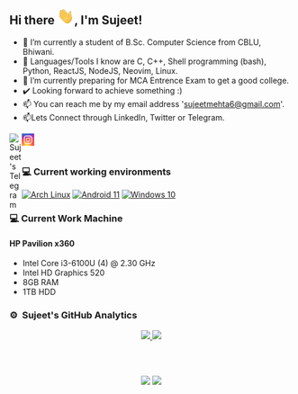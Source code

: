 
<h2>Hi there <img src="https://raw.githubusercontent.com/ABSphreak/ABSphreak/master/gifs/Hi.gif" width="30px" height="30px">, I'm Sujeet!</h2>

- 🌱 I’m currently a student of B.Sc. Computer Science from CBLU, Bhiwani.
- 👀 Languages/Tools I know are C, C++, Shell programming (bash), Python, ReactJS, NodeJS, Neovim, Linux.
- 👀 I’m currently preparing for MCA Entrence Exam to get a good college.
- ✔️ Looking forward to achieve something :)
- 📫 You can reach me by my email address 'sujeetmehta6@gmail.com'.
- 📫Lets Connect through LinkedIn, Twitter or Telegram.

<!-- <a href="https://twitter.com/Sujeet2002"> -->
<!--   <img align="left" alt="Sujeet's Twitter " width="22px" src="https://raw.githubusercontent.com/edent/SuperTinyIcons/master/images/svg/twitter.svg" /> -->
<!-- </a> -->

<a href="https://t.me/MahtoSujeet">
  <img align="left" alt="Sujeet's Telegram" width="22px" src="./assests/telegram.svg" />
</a>
<a href="https://instagram.com/SujeetVibes">
  <img align="left" alt="Sujeet's Instagram" width="22px" src="./assets/instagram.svg" />
</a>
<!-- <a href="https://www.linkedin.com/in/MahtoSujeet"> -->
<!--   <img align="left" alt="Sujeet's LinkedIn" width="22px" src="https://raw.githubusercontent.com/edent/SuperTinyIcons/master/images/svg/linkedin.svg" /> -->
<!-- </a>  -->
<!--   <a href="https://forum.xda-developers.com/member.php?u=8126733"> -->
<!--   <img align="left" alt="My XDA" width="22px" src="https://www.xda-developers.com/public/build/images/favicon-48x48.8f822f21.png" /> -->
<!-- </a> -->

<br><br>

### 💻 Current working environments
[![Arch Linux](https://img.shields.io/badge/Arch%20Linux-1793d1?style=flat-square&logo=archlinux&logoColor=ffffff)](https://archlinux.org)
[![Android 11](https://img.shields.io/badge/Android%2011-3ddc84?style=flat-square&logo=android&logoColor=ffffff)](https://www.android.com/android-11/)
[![Windows 10](https://img.shields.io/badge/Windows%2010-00adef?style=flat-square&logo=windows&logoColor=ffffff)](https://www.microsoft.com/en-in/software-download/windows10)

### 💻 Current Work Machine
#### HP Pavilion x360
- Intel Core i3-6100U (4) @ 2.30 GHz
- Intel HD Graphics 520
- 8GB RAM
- 1TB HDD

### ⚙️ &nbsp;Sujeet's GitHub Analytics
<p align="center">
<a href="https://github.com/MahtoSujeet">
<img height="180em" src="https://github-readme-stats-eight-theta.vercel.app/api?username=MahtoSujeet&show_icons=true&theme=nightowl&include_all_commits=true&count_private=true"/>
<img height="180em" src="https://github-readme-stats-eight-theta.vercel.app/api/top-langs/?username=MahtoSujeet&layout=compact&langs_count=8&theme=nightowl"/>
</a>
</p>
<br>

<br>
<p align="center">
 <img src="https://komarev.com/ghpvc/?username=MahtoSujeet&style=flat-square"/>
 <img src="https://img.shields.io/badge/dynamic/json?logo=github&label=GitHub+Followers&labelColor=282c34&color=181717&query=%24.data.totalSubs&url=https%3A%2F%2Fapi.spencerwoo.com%2Fsubstats%2F%3Fsource%3Dgithub%26queryKey%3DMahtoSujeet&longCache=true"/>
</p>
